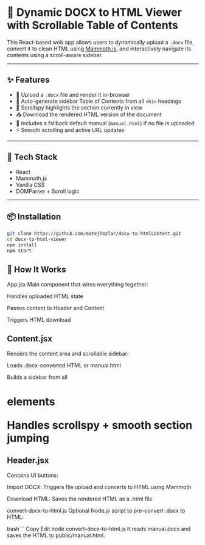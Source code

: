 # 📄 Dynamic DOCX to HTML Viewer with Scrollable Table of Contents

This React-based web app allows users to dynamically upload a `.docx` file, convert it to clean HTML using [Mammoth.js](https://github.com/mwilliamson/mammoth.js), and interactively navigate its contents using a scroll-aware sidebar.

---

## ✨ Features

- 📂 Upload a `.docx` file and render it in-browser
- 📜 Auto-generate sidebar Table of Contents from all `<h1>` headings
- 🧭 Scrollspy highlights the section currently in view
- 📥 Download the rendered HTML version of the document
- 🧪 Includes a fallback default manual (`manual.html`) if no file is uploaded
- ⚡ Smooth scrolling and active URL updates

---

## 🔧 Tech Stack

- React
- Mammoth.js
- Vanilla CSS
- DOMParser + Scroll logic

---

## 📦 Installation

```bash
git clone https://github.com/matejhozlar/docx-to-htmlContent.git
cd docx-to-html-viewer
npm install
npm start
```

## 🧠 How It Works
App.jsx
Main component that wires everything together:

Handles uploaded HTML state

Passes content to Header and Content

Triggers HTML download

## Content.jsx
Renders the content area and scrollable sidebar:

Loads .docx-converted HTML or manual.html

Builds a sidebar from all <h1> elements

Handles scrollspy + smooth section jumping

## Header.jsx
Contains UI buttons:

Import DOCX: Triggers file upload and converts to HTML using Mammoth

Download HTML: Saves the rendered HTML as a .html file

convert-docx-to-html.js
Optional Node.js script to pre-convert .docx to HTML:

bash```
Copy
Edit
node convert-docx-to-html.js
It reads manual.docx and saves the HTML to public/manual.html.
```
